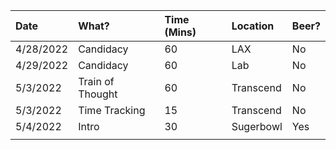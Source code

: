 | Date      | What?            | Time (Mins) | Location  | Beer? |
|:----------|:-----------------|:------------|:----------|:------|
| 4/28/2022 | Candidacy        | 60          | LAX       | No    |
| 4/29/2022 | Candidacy        | 60          | Lab       | No    |
| 5/3/2022  | Train of Thought | 60          | Transcend | No    |
| 5/3/2022  | Time Tracking    | 15          | Transcend | No    |
| 5/4/2022  | Intro            | 30          | Sugerbowl | Yes   |
|           |                  |             |           |       |
